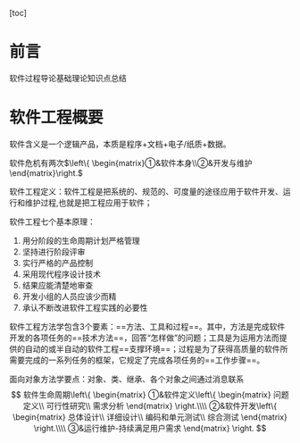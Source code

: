 [toc]

# 前言

软件过程导论基础理论知识点总结

# 软件工程概要

软件含义是一个逻辑产品，本质是程序$+$文档$+$电子$/$纸质$+$数据。

软件危机有两次$\left\{ \begin{matrix}①&软件本身\\②&开发与维护\end{matrix}\right.$

软件工程定义：软件工程是把系统的、规范的、可度量的途径应用于软件开发、运行和维护过程,也就是把工程应用于软件；

软件工程七个基本原理：

1. 用分阶段的生命周期计划严格管理
2. 坚持进行阶段评审
3. 实行严格的产品控制
4. 采用现代程序设计技术
5. 结果应能清楚地审查
6. 开发小组的人员应该少而精
7. 承认不断改进软件工程实践的必要性

软件工程方法学包含3个要素：==方法、工具和过程==。其中，方法是完成软件开发的各项任务的==技术方法==，回答“怎样做”的问题；工具是为运用方法而提供的自动的或半自动的软件工程==支撑环境==；过程是为了获得高质量的软件所需要完成的一系列任务的框架，它规定了完成各项任务的==工作步骤==。

面向对象方法学要点：对象、类、继承、各个对象之间通过消息联系
$$
软件生命周期\left\{ 
\begin{matrix}
①&软件定义\left\{ 
\begin{matrix}
问题定义\\
可行性研究\\
需求分析
\end{matrix}
\right.\\\\
②&软件开发\left\{ 
\begin{matrix}
总体设计\\
详细设计\\
编码和单元测试\\
综合测试
\end{matrix}
\right.\\\\
③&运行维护-持续满足用户需求
\end{matrix}
\right.
$$
